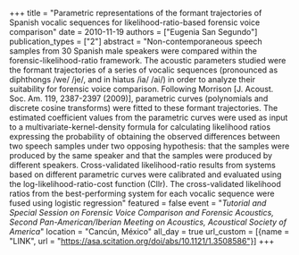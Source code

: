 +++
title = "Parametric representations of the formant trajectories of Spanish vocalic sequences for likelihood-ratio-based forensic voice comparison"
date = 2010-11-19
authors = ["Eugenia San Segundo"]
publication_types = ["2"]
abstract = "Non-contemporaneous speech samples from 30 Spanish male speakers were compared within the forensic-likelihood-ratio framework. The acoustic parameters studied were the formant trajectories of a series of vocalic sequences (pronounced as diphthongs /we/ /je/, and in hiatus /ia/ /ai/) in order to analyze their suitability for forensic voice comparison. Following Morrison [J. Acoust. Soc. Am. 119, 2387-2397 (2009)], parametric curves (polynomials and discrete cosine transforms) were fitted to these formant trajectories. The estimated coefficient values from the parametric curves were used as input to a multivariate-kernel-density formula for calculating likelihood ratios expressing the probability of obtaining the observed differences between two speech samples under two opposing hypothesis: that the samples were produced by the same speaker and that the samples were produced by different speakers. Cross-validated likelihood-ratio results from systems based on different parametric curves were calibrated and evaluated using the log-likelihood-ratio-cost function (Cllr). The cross-validated likelihood ratios from the best-performing system for each vocalic sequence were fused using logistic regression"
featured = false
event = "*Tutorial and Special Session on Forensic Voice Comparison and Forensic Acoustics, Second Pan-American/Iberian Meeting on Acoustics, Acoustical Society of America*"
location = "Canc&#250;n, M&#233;xico"
all_day = true
url_custom = [{name = "LINK", url = "https://asa.scitation.org/doi/abs/10.1121/1.3508586"}]
+++

